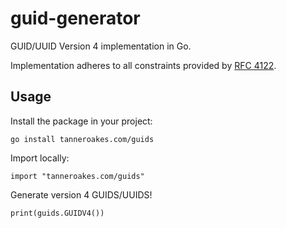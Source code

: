 # guid-generator
GUID/UUID Version 4 implementation in Go.

Implementation adheres to all constraints provided by [RFC 4122](https://tools.ietf.org/pdf/rfc4122.pdf).

## Usage

Install the package in your project:
```
go install tanneroakes.com/guids
```

Import locally:
```
import "tanneroakes.com/guids"
```

Generate version 4 GUIDS/UUIDS!
```
print(guids.GUIDV4())
```